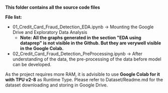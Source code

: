 **This folder contains all the source code files**

**File list:**
   - 01_Credit_Card_Fraud_Detection_EDA.ipynb  -> Mounting the Google Drive and Exploratory Data Analysis
     - **Note: All the graphs generated in the section "EDA using dataprep" is not visible in the Github. But they are verywell visible in the Google Colab.**
   - 02_Credit_Card_Fraud_Detection_PreProcessing.ipynb -> After understanding of the data, the pre-processing of the data before model can be developed.

As the project requires more RAM, it is advisible to use **Google Colab for it with TPU v2-8** as Runtime Type.
Please refer to Dataset/Readme.md for the dataset downloading and storing in Google Drive.
